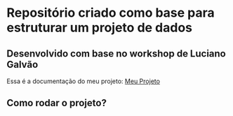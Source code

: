 # Repositório criado como base para estruturar um projeto de dados

## Desenvolvido com base no workshop de Luciano Galvão

Essa é a documentação do meu projeto: [Meu Projeto](https://github.io/cllaud99/estrutura_projetos_dados)


## Como rodar o projeto?


